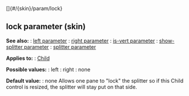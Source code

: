 []{#/{skin}/param/lock}
## lock parameter (skin)
**See also:**
:   [left parameter](#/%7Bskin%7D/param/left)
:   [right parameter](#/%7Bskin%7D/param/right)
:   [is-vert parameter](#/%7Bskin%7D/param/is-vert)
:   [show-splitter parameter](#/%7Bskin%7D/param/show-splitter)
:   [splitter parameter](#/%7Bskin%7D/param/splitter)
<!-- -->
**Applies to:**
:   [Child](#/%7Bskin%7D/control/child)
<!-- -->
**Possible values:**
:   left
:   right
:   none
<!-- -->
**Default value:**
:   none
Allows one pane to \"lock\" the splitter so if this Child control is
resized, the splitter will stay put on that side.